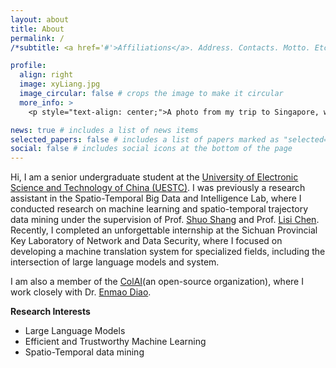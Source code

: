 ```yaml
---
layout: about
title: About
permalink: /
/*subtitle: <a href='#'>Affiliations</a>. Address. Contacts. Motto. Etc.*/

profile:
  align: right
  image: xyLiang.jpg
  image_circular: false # crops the image to make it circular
  more_info: >
    <p style="text-align: center;">A photo from my trip to Singapore, with the Merlion statue beside me.</p>

news: true # includes a list of news items
selected_papers: false # includes a list of papers marked as "selected={true}"
social: false # includes social icons at the bottom of the page
---
```


Hi, I am a senior undergraduate student at the [University of Electronic Science and Technology of China (UESTC)](https://www.uestc.edu.cn/). I was previously a research assistant in the Spatio-Temporal Big Data and Intelligence Lab, where I conducted research on machine learning and spatio-temporal trajectory data mining under the supervision of Prof. [Shuo Shang](https://scholar.google.com/citations?hl=zh-CN&user=8qdXaOkAAAAJ) and Prof. [Lisi Chen](https://scholar.google.com/citations?user=2YD5wcEAAAAJ&hl=zh-CN). Recently, I completed an unforgettable internship at the Sichuan Provincial Key Laboratory of Network and Data Security, where I focused on developing a machine translation system for specialized fields, including the intersection of large language models and system.

I am also a member of the [ColAI](https://github.com/Collaborative-AI)(an open-source organization), where I work closely with Dr. [Enmao Diao](https://diaoenmao.com/).

**Research Interests**
- Large Language Models
- Efficient and Trustworthy Machine Learning
- Spatio-Temporal data mining
